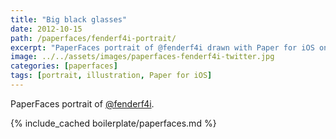 ```yaml
---
title: "Big black glasses"
date: 2012-10-15
path: /paperfaces/fenderf4i-portrait/
excerpt: "PaperFaces portrait of @fenderf4i drawn with Paper for iOS on an iPad."
image: ../../assets/images/paperfaces-fenderf4i-twitter.jpg
categories: [paperfaces]
tags: [portrait, illustration, Paper for iOS]
---
```


PaperFaces portrait of [@fenderf4i](https://twitter.com/fenderf4i).

{% include_cached boilerplate/paperfaces.md %}
